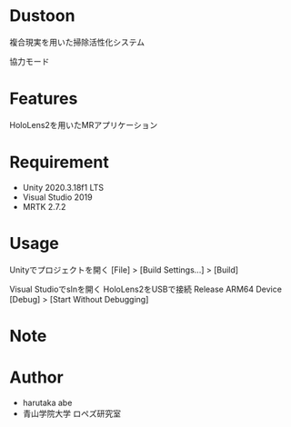 # Dustoon

複合現実を用いた掃除活性化システム

協力モード


# Features

HoloLens2を用いたMRアプリケーション

# Requirement

* Unity 2020.3.18f1 LTS
* Visual Studio 2019
* MRTK 2.7.2

# Usage

Unityでプロジェクトを開く
\[File\] > \[Build Settings...\] > \[Build\]

Visual Studioでslnを開く
HoloLens2をUSBで接続
Release ARM64 Device
\[Debug\] > \[Start Without Debugging\]

# Note


# Author

* harutaka abe
* 青山学院大学 ロペズ研究室
